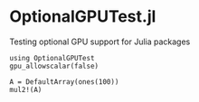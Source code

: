 # OptionalGPUTest.jl

Testing optional GPU support for Julia packages

```
using OptionalGPUTest
gpu_allowscalar(false)

A = DefaultArray(ones(100))
mul2!(A)
```